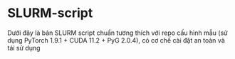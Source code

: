 # SLURM-script
Dưới đây là bản SLURM script chuẩn tương thích với repo cấu hình mẫu (sử dụng PyTorch 1.9.1 + CUDA 11.2 + PyG 2.0.4), có cơ chế cài đặt an toàn và tái sử dụng
